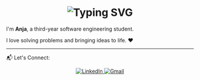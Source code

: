 <div align="center">
    <h1>
        <img src="https://readme-typing-svg.herokuapp.com?font=Jetbrains+mono&size=40&duration=5000&color=33FF33&center=true&vCenter=true&width=435&lines=Hey+youuu!+Welcome+to+my+froggy+froggy+world...🐸" alt="Typing SVG"/>
    </h1>
</div>

<p>I'm <b>Anja</b>, a third-year software engineering student. </p>

<p>I love solving problems and bringing ideas to life. ❤️</p>

<hr>

<p>📬 Let's Connect:</p>

<div align="center">
    <!-- Replace href with your links -->
    <a href="https://www.linkedin.com/in/anja-harentsoa-aa321b28a/">
        <img src="https://img.shields.io/badge/LinkedIn-0077B5?style=for-the-badge&logo=linkedin&logoColor=white" alt="LinkedIn"/>
    </a>
    <a href="mailto:anjaharentsoa921@gmail.com">
        <img src="https://img.shields.io/badge/Gmail-D14836?style=for-the-badge&logo=gmail&logoColor=white" alt="Gmail"/>
    </a>
</div>

